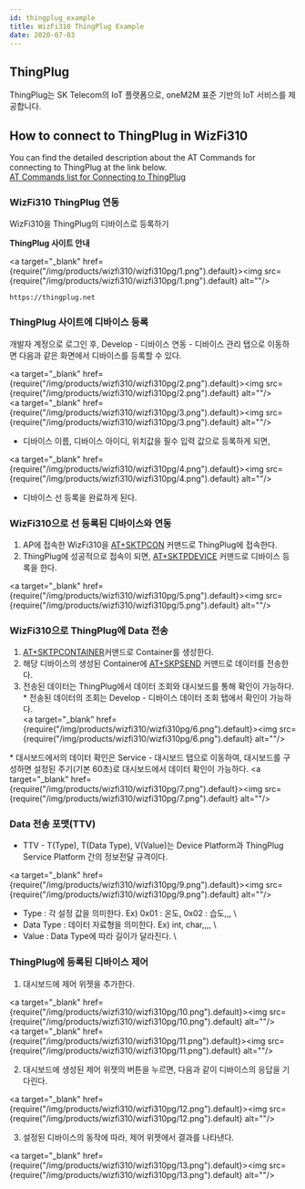 ```yaml
---
id: thingplug_example
title: WizFi310 ThingPlug Example
date: 2020-07-03
---
```


## ThingPlug

ThingPlug는 SK Telecom의 IoT 플랫폼으로, oneM2M 표준 기반의 IoT 서비스를 제공합니다.  
  

## How to connect to ThingPlug in WizFi310

You can find the detailed description about the AT Commands for
connecting to ThingPlug at the link below.  
[AT Commands list for Connecting to
ThingPlug](at_commands#connecting-thingplug-commands)  
  
### WizFi310 ThingPlug 연동

WizFi310을 ThingPlug의 디바이스로 등록하기  
  
**ThingPlug 사이트 안내**

<a target="_blank" href={require("/img/products/wizfi310/wizfi310pg/1.png").default}><img src={require("/img/products/wizfi310/wizfi310pg/1.png").default} alt=""/></a>

`https://thingplug.net`

### ThingPlug 사이트에 디바이스 등록

개발자 계정으로 로그인 후, Develop - 디바이스 연동 - 디바이스
관리 탭으로 이동하면 다음과 같은 화면에서 디바이스를 등록할 수 있다.  
  
<a target="_blank" href={require("/img/products/wizfi310/wizfi310pg/2.png").default}><img src={require("/img/products/wizfi310/wizfi310pg/2.png").default} alt=""/></a>  
<a target="_blank" href={require("/img/products/wizfi310/wizfi310pg/3.png").default}><img src={require("/img/products/wizfi310/wizfi310pg/3.png").default} alt=""/></a>

* 디바이스 이름, 디바이스 아이디, 위치값을 필수 입력 값으로 등록하게 되면,

<a target="_blank" href={require("/img/products/wizfi310/wizfi310pg/4.png").default}><img src={require("/img/products/wizfi310/wizfi310pg/4.png").default} alt=""/></a>


* 디바이스 선 등록을 완료하게 된다.

### WizFi310으로 선 등록된 디바이스와 연동

1. AP에 접속한 WizFi310을
[AT+SKTPCON](at_commands#atsktpcon)
커맨드로 ThingPlug에 접속한다.  
2. ThingPlug에 성공적으로 접속이 되면,
[AT+SKTPDEVICE](at_commands#atsktpdevice)
커맨드로 디바이스 등록을 한다.  
  
<a target="_blank" href={require("/img/products/wizfi310/wizfi310pg/5.png").default}><img src={require("/img/products/wizfi310/wizfi310pg/5.png").default} alt=""/></a>

### WizFi310으로 ThingPlug에 Data 전송

1. [AT+SKTPCONTAINER](at_commands#atsktpcontainer)커맨드로
Container를 생성한다.  
2. 해당 디바이스의 생성된 Container에
[AT+SKPSEND](at_commands#atsktpsend)
커맨드로 데이터를 전송한다.  
3. 전송된 데이터는 ThingPlug에서 데이터 조회와 대시보드를 통해 확인이 가능하다.  
\* 전송된 데이터의 조회는 Develop - 디바이스 데이터 조회 탭에서 확인이 가능하다.  
<a target="_blank" href={require("/img/products/wizfi310/wizfi310pg/6.png").default}><img src={require("/img/products/wizfi310/wizfi310pg/6.png").default} alt=""/></a>

\* 대시보드에서의 데이터 확인은 Service - 대시보드 탭으로 이동하여, 대시보드를 구성하면 설정된 주기(기본 60초)로
대시보드에서 데이터 확인이 가능하다.
<a target="_blank" href={require("/img/products/wizfi310/wizfi310pg/7.png").default}><img src={require("/img/products/wizfi310/wizfi310pg/7.png").default} alt=""/></a>  

### Data 전송 포맷(TTV)
 
* TTV - T(Type), T(Data Type), V(Value)는 Device Platform과 ThingPlug Service Platform 간의 정보전달 규격이다.

<a target="_blank" href={require("/img/products/wizfi310/wizfi310pg/9.png").default}><img src={require("/img/products/wizfi310/wizfi310pg/9.png").default} alt=""/></a>

* Type : 각 설정 값을 의미한다.  Ex) 0x01 : 온도, 0x02 : 습도,,, \\
* Data Type : 데이터 자료형을 의미한다. Ex) int, char,,,, \\
* Value : Data Type에 따라 길이가 달라진다. \\

### ThingPlug에 등록된 디바이스 제어

1. 대시보드에 제어 위젯을 추가한다.  
  
<a target="_blank" href={require("/img/products/wizfi310/wizfi310pg/10.png").default}><img src={require("/img/products/wizfi310/wizfi310pg/10.png").default} alt=""/></a>  
<a target="_blank" href={require("/img/products/wizfi310/wizfi310pg/11.png").default}><img src={require("/img/products/wizfi310/wizfi310pg/11.png").default} alt=""/></a>  
  
2. 대시보드에 생성된 제어 위젯의 버튼을 누르면, 다음과 같이 디바이스의 응답을 기다린다.  
  
<a target="_blank" href={require("/img/products/wizfi310/wizfi310pg/12.png").default}><img src={require("/img/products/wizfi310/wizfi310pg/12.png").default} alt=""/></a>  
  
3. 설정된 디바이스의 동작에 따라, 제어 위젯에서 결과를 나타낸다.  
  
<a target="_blank" href={require("/img/products/wizfi310/wizfi310pg/13.png").default}><img src={require("/img/products/wizfi310/wizfi310pg/13.png").default} alt=""/></a>